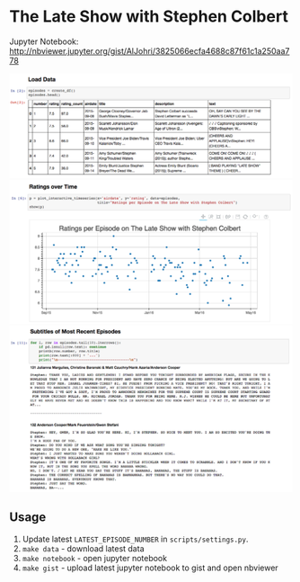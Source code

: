 # The Late Show with Stephen Colbert

Jupyter Notebook: http://nbviewer.jupyter.org/gist/AlJohri/3825066ecfa4688c87f61c1a250aa778

[![](./assets/screenshot1.png)](http://nbviewer.jupyter.org/gist/AlJohri/3825066ecfa4688c87f61c1a250aa778)
[![](./assets/screenshot2.png)](http://nbviewer.jupyter.org/gist/AlJohri/3825066ecfa4688c87f61c1a250aa778)
[![](./assets/screenshot3.png)](http://nbviewer.jupyter.org/gist/AlJohri/3825066ecfa4688c87f61c1a250aa778)

## Usage

1. Update latest `LATEST_EPISODE_NUMBER` in `scripts/settings.py`.
3. `make data` - download latest data
4. `make notebook` - open jupyter notebook
5. `make gist` - upload latest jupyter notebook to gist and open nbviewer
